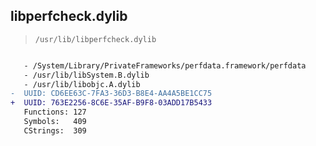 ## libperfcheck.dylib

> `/usr/lib/libperfcheck.dylib`

```diff

   - /System/Library/PrivateFrameworks/perfdata.framework/perfdata
   - /usr/lib/libSystem.B.dylib
   - /usr/lib/libobjc.A.dylib
-  UUID: CD6EE63C-7FA3-36D3-B8E4-AA4A5BE1CC75
+  UUID: 763E2256-8C6E-35AF-B9F8-03ADD17B5433
   Functions: 127
   Symbols:   409
   CStrings:  309

```
